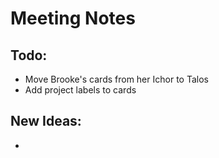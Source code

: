 # Meeting Notes

## Todo: 
- Move Brooke's cards from her Ichor to Talos
- Add project labels to cards

## New Ideas:
- 